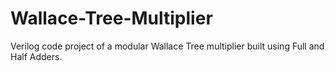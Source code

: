 # Wallace-Tree-Multiplier
Verilog code project of a modular Wallace Tree multiplier built using Full and Half Adders.

